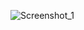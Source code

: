 ![Screenshot_1](https://user-images.githubusercontent.com/73961037/112700435-35e3d500-8e9f-11eb-9121-55e1d403f0f2.png)
